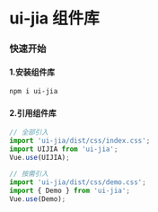 # ui-jia 组件库

### 快速开始

#### 1.安装组件库

```bash
npm i ui-jia
```

#### 2.引用组件库
```js
// 全部引入
import 'ui-jia/dist/css/index.css';
import UIJIA from 'ui-jia';
Vue.use(UIJIA);

// 按需引入
import 'ui-jia/dist/css/demo.css';
import { Demo } from 'ui-jia';
Vue.use(Demo);
```
